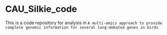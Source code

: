 # CAU_Silkie_code
This is a code repository for analysis in `A multi-omics approach to provide complete genomic information for several long-debated genes in birds`
